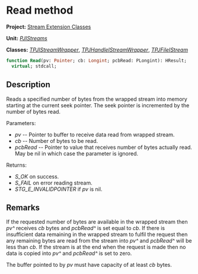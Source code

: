 # Read method

**Project:** [Stream Extension Classes](../API.md)

**Unit:** [_PJIStreams_](./PJIStreams.md)

**Classes:** [_TPJIStreamWrapper_](./TPJIStreamWrapper.md), [_TPJHandleIStreamWrapper_](./TPJHandleIStreamWrapper.md), [_TPJFileIStream_](./TPJFileIStream.md)

```pascal
function Read(pv: Pointer; cb: Longint; pcbRead: PLongint): HResult;
  virtual; stdcall;
```

## Description

Reads a specified number of bytes from the wrapped stream into memory starting at the current seek pointer. The seek pointer is incremented by the number of bytes read.

Parameters:

* _pv_ -- Pointer to buffer to receive data read from wrapped stream.
* _cb_ -- Number of bytes to be read.
* _pcbRead_ -- Pointer to value that receives number of bytes actually read. May be nil in which case the parameter is ignored.

Returns:

* _S_OK_ on success.
* _S_FAIL_ on error reading stream.
* _STG_E_INVALIDPOINTER_ if _pv_ is nil.

## Remarks

If the requested number of bytes are available in the wrapped stream then _pv^_ receives _cb_ bytes and _pcbRead^_ is set equal to _cb_. If there is insufficient data remaining in the wrapped stream to fulfil the request then any remaining bytes are read from the stream into _pv^_ and _pcbRead^_ will be less than _cb_. If the stream is at the end when the request is made then no data is copied into _pv^_ and _pcbRead^_ is set to zero.

The buffer pointed to by _pv_ must have capacity of at least _cb_ bytes.
